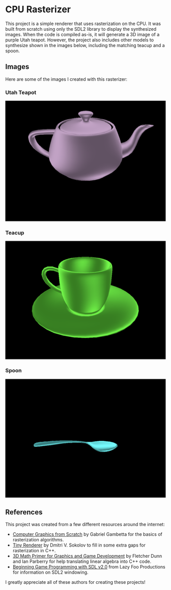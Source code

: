 # CPU Rasterizer

This project is a simple renderer that uses rasterization on the CPU.
It was built from scratch using only the SDL2 library to display the synthesized images.
When the code is compiled as-is, it will generate a 3D image of a purple Utah teapot.
However, the project also includes other models to synthesize shown in the images below,
including the matching teacup and a spoon.

## Images

Here are some of the images I created with this rasterizer:

### Utah Teapot
![Render of the Utah Teapot](/sample_images/Utah_Teapot.png "Utah Teapot render")

### Teacup
![Render of a teacup](/sample_images/Teacup.png "Teacup render")

### Spoon
![Render of a spoon](/sample_images/Spoon.png "Spoon render")

## References

This project was created from a few different resources around the internet:

* [Computer Graphics from Scratch](https://gabrielgambetta.com/computer-graphics-from-scratch/) by Gabriel Gambetta 
  for the basics of rasterization algorithms.
* [Tiny Renderer](https://github.com/ssloy/tinyrenderer/wiki) by Dmitri V. Sokolov to fill in some extra gaps for 
  rasterization in C++.
* [3D Math Primer for Graphics and Game Development](https://gamemath.com/) by Fletcher Dunn and Ian Parberry for help 
  translating linear algebra into C++ code.
* [Beginning Game Programming with SDL v2.0](https://lazyfoo.net/tutorials/SDL/index.php) from Lazy Foo Productions for
  information on SDL2 windowing.

I greatly appreciate all of these authors for creating these projects!
